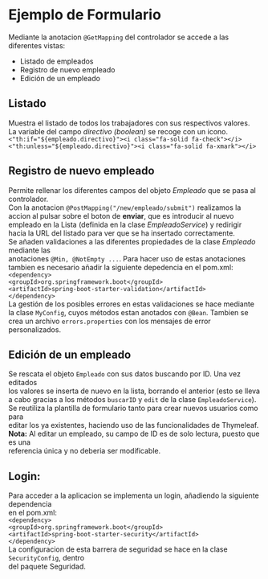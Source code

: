 # Ejemplo de Formulario
Mediante la anotacion `@GetMapping` del controlador se accede a las 
diferentes vistas: 
* Listado de empleados
* Registro de nuevo empleado
* Edición de un empleado

## Listado
Muestra el listado de todos los trabajadores con sus respectivos valores.  
La variable del campo _directivo (boolean)_ se recoge con un icono. 
`<"th:if="${empleado.directivo}"><i class="fa-solid fa-check"></i>
<"th:unless="${empleado.directivo}"><i class="fa-solid fa-xmark"></i>`

## Registro de nuevo empleado
Permite rellenar los diferentes campos del objeto _Empleado_ que se pasa al controlador.  
Con la anotacion `@PostMapping("/new/empleado/submit")` realizamos la accion al pulsar sobre el boton de **enviar**,
que es introducir al nuevo empleado en la Lista (definida en la clase _EmpleadoService_)
y redirigir hacia la URL del listado para ver que se ha insertado correctamente.  
Se añaden validaciones a las diferentes propiedades de la clase _Empleado_ mediante las  
anotaciones `@Min, @NotEmpty ...`. Para hacer uso de estas anotaciones tambien es necesario
añadir la siguiente depedencia en el pom.xml:  
`<dependency>`  
`<groupId>org.springframework.boot</groupId>`  
`<artifactId>spring-boot-starter-validation</artifactId>`  
`</dependency>`  
La gestión de los posibles errores en estas validaciones se hace mediante la clase `MyConfig`,
cuyos métodos estan anotados con `@Bean`. Tambien se crea un archivo `errors.properties`
con los mensajes de error personalizados.

## Edición de un empleado
Se rescata el objeto `Empleado` con sus datos buscando por ID. Una vez editados  
los valores se inserta de nuevo en la lista, borrando el anterior (esto se lleva  
a cabo gracias a los métodos `buscarID` y `edit` de la clase `EmpleadoService`).  
Se reutiliza la plantilla de formulario tanto para crear nuevos usuarios como para  
editar los ya existentes, haciendo uso de las funcionalidades de Thymeleaf.  
**Nota:** Al editar un empleado, su campo de ID es de solo lectura, puesto que es una   
referencia única y no deberia ser modificable.

## Login:
Para acceder a la aplicacion se implementa un login, añadiendo la siguiente dependencia  
en el pom.xml:  
`<dependency>`  
`<groupId>org.springframework.boot</groupId>`  
`<artifactId>spring-boot-starter-security</artifactId>`  
`</dependency>`  
La configuracion de esta barrera de seguridad se hace en la clase `SecurityConfig`, dentro  
del paquete Seguridad.